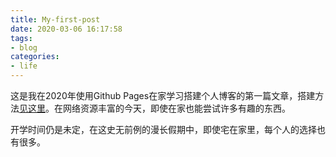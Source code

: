 ```yaml
---
title: My-first-post
date: 2020-03-06 16:17:58
tags: 
- blog
categories:
- life
---
```


这是我在2020年使用Github Pages在家学习搭建个人博客的第一篇文章，搭建方法[见这里](https://www.cxyxiaowu.com/6407.html)。在网络资源丰富的今天，即使在家也能尝试许多有趣的东西。

开学时间仍是未定，在这史无前例的漫长假期中，即使宅在家里，每个人的选择也有很多。

